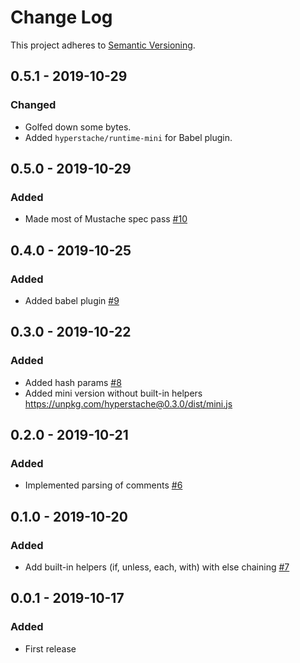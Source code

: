 # Change Log

This project adheres to [Semantic Versioning](http://semver.org/).

## 0.5.1 - 2019-10-29

### Changed

- Golfed down some bytes.
- Added `hyperstache/runtime-mini` for Babel plugin.

## 0.5.0 - 2019-10-29

### Added

- Made most of Mustache spec pass [#10](https://github.com/luwes/hyperstache/pull/10)

## 0.4.0 - 2019-10-25

### Added

- Added babel plugin [#9](https://github.com/luwes/hyperstache/pull/9)

## 0.3.0 - 2019-10-22

### Added

- Added hash params [#8](https://github.com/luwes/hyperstache/pull/8)
- Added mini version without built-in helpers
  https://unpkg.com/hyperstache@0.3.0/dist/mini.js

## 0.2.0 - 2019-10-21

### Added

- Implemented parsing of comments [#6](https://github.com/luwes/hyperstache/pull/6)

## 0.1.0 - 2019-10-20

### Added

- Add built-in helpers (if, unless, each, with) with else chaining [#7](https://github.com/luwes/hyperstache/pull/7)

## 0.0.1 - 2019-10-17

### Added

- First release
